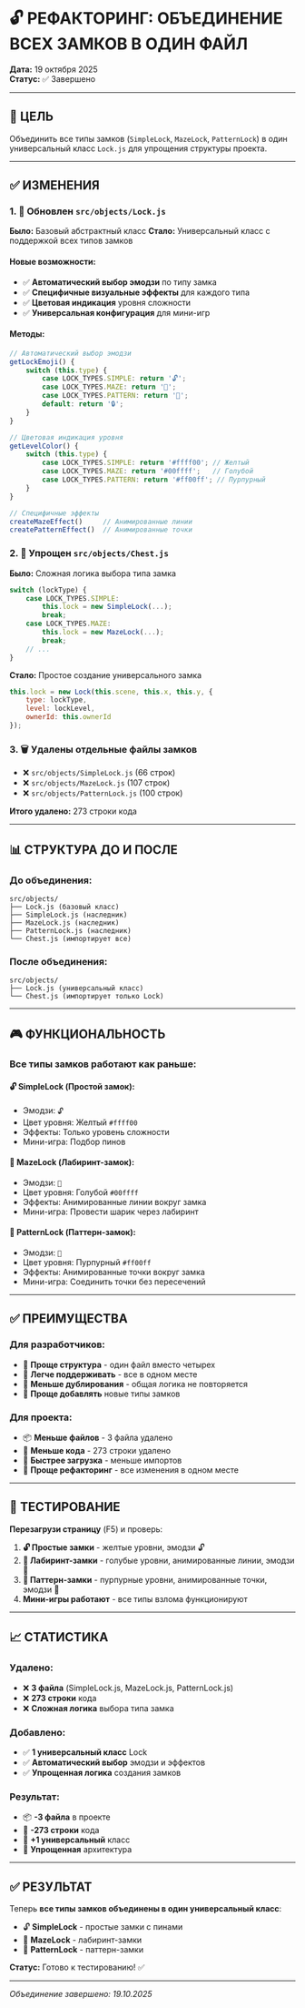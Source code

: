 # 🔓 РЕФАКТОРИНГ: ОБЪЕДИНЕНИЕ ВСЕХ ЗАМКОВ В ОДИН ФАЙЛ

**Дата:** 19 октября 2025  
**Статус:** ✅ Завершено

---

## 🎯 ЦЕЛЬ

Объединить все типы замков (`SimpleLock`, `MazeLock`, `PatternLock`) в один универсальный класс `Lock.js` для упрощения структуры проекта.

---

## ✅ ИЗМЕНЕНИЯ

### 1. 🔧 Обновлен `src/objects/Lock.js`

**Было:** Базовый абстрактный класс
**Стало:** Универсальный класс с поддержкой всех типов замков

#### Новые возможности:
- ✅ **Автоматический выбор эмодзи** по типу замка
- ✅ **Специфичные визуальные эффекты** для каждого типа
- ✅ **Цветовая индикация** уровня сложности
- ✅ **Универсальная конфигурация** для мини-игр

#### Методы:
```javascript
// Автоматический выбор эмодзи
getLockEmoji() {
    switch (this.type) {
        case LOCK_TYPES.SIMPLE: return '🔓';
        case LOCK_TYPES.MAZE: return '🧩';
        case LOCK_TYPES.PATTERN: return '🎯';
        default: return '🔒';
    }
}

// Цветовая индикация уровня
getLevelColor() {
    switch (this.type) {
        case LOCK_TYPES.SIMPLE: return '#ffff00'; // Желтый
        case LOCK_TYPES.MAZE: return '#00ffff';   // Голубой
        case LOCK_TYPES.PATTERN: return '#ff00ff'; // Пурпурный
    }
}

// Специфичные эффекты
createMazeEffect()     // Анимированные линии
createPatternEffect()  // Анимированные точки
```

### 2. 🔧 Упрощен `src/objects/Chest.js`

**Было:** Сложная логика выбора типа замка
```javascript
switch (lockType) {
    case LOCK_TYPES.SIMPLE:
        this.lock = new SimpleLock(...);
        break;
    case LOCK_TYPES.MAZE:
        this.lock = new MazeLock(...);
        break;
    // ...
}
```

**Стало:** Простое создание универсального замка
```javascript
this.lock = new Lock(this.scene, this.x, this.y, {
    type: lockType,
    level: lockLevel,
    ownerId: this.ownerId
});
```

### 3. 🗑️ Удалены отдельные файлы замков

- ❌ `src/objects/SimpleLock.js` (66 строк)
- ❌ `src/objects/MazeLock.js` (107 строк)  
- ❌ `src/objects/PatternLock.js` (100 строк)

**Итого удалено:** 273 строки кода

---

## 📊 СТРУКТУРА ДО И ПОСЛЕ

### До объединения:
```
src/objects/
├── Lock.js (базовый класс)
├── SimpleLock.js (наследник)
├── MazeLock.js (наследник)
├── PatternLock.js (наследник)
└── Chest.js (импортирует все)
```

### После объединения:
```
src/objects/
├── Lock.js (универсальный класс)
└── Chest.js (импортирует только Lock)
```

---

## 🎮 ФУНКЦИОНАЛЬНОСТЬ

### Все типы замков работают как раньше:

#### 🔓 SimpleLock (Простой замок):
- Эмодзи: `🔓`
- Цвет уровня: Желтый `#ffff00`
- Эффекты: Только уровень сложности
- Мини-игра: Подбор пинов

#### 🧩 MazeLock (Лабиринт-замок):
- Эмодзи: `🧩`
- Цвет уровня: Голубой `#00ffff`
- Эффекты: Анимированные линии вокруг замка
- Мини-игра: Провести шарик через лабиринт

#### 🎯 PatternLock (Паттерн-замок):
- Эмодзи: `🎯`
- Цвет уровня: Пурпурный `#ff00ff`
- Эффекты: Анимированные точки вокруг замка
- Мини-игра: Соединить точки без пересечений

---

## ✅ ПРЕИМУЩЕСТВА

### Для разработчиков:
- 🧩 **Проще структура** - один файл вместо четырех
- 🔄 **Легче поддерживать** - все в одном месте
- 📝 **Меньше дублирования** - общая логика не повторяется
- 🎯 **Проще добавлять** новые типы замков

### Для проекта:
- 📦 **Меньше файлов** - 3 файла удалено
- 💾 **Меньше кода** - 273 строки удалено
- 🚀 **Быстрее загрузка** - меньше импортов
- 🔧 **Проще рефакторинг** - все изменения в одном месте

---

## 🧪 ТЕСТИРОВАНИЕ

**Перезагрузи страницу** (F5) и проверь:

1. **🔓 Простые замки** - желтые уровни, эмодзи 🔓
2. **🧩 Лабиринт-замки** - голубые уровни, анимированные линии, эмодзи 🧩
3. **🎯 Паттерн-замки** - пурпурные уровни, анимированные точки, эмодзи 🎯
4. **Мини-игры работают** - все типы взлома функционируют

---

## 📈 СТАТИСТИКА

### Удалено:
- ❌ **3 файла** (SimpleLock.js, MazeLock.js, PatternLock.js)
- ❌ **273 строки** кода
- ❌ **Сложная логика** выбора типа замка

### Добавлено:
- ✅ **1 универсальный класс** Lock
- ✅ **Автоматический выбор** эмодзи и эффектов
- ✅ **Упрощенная логика** создания замков

### Результат:
- 📦 **-3 файла** в проекте
- 💾 **-273 строки** кода
- 🧩 **+1 универсальный** класс
- 🚀 **Упрощенная** архитектура

---

## ✅ РЕЗУЛЬТАТ

Теперь **все типы замков объединены в один универсальный класс**:
- 🔓 **SimpleLock** - простые замки с пинами
- 🧩 **MazeLock** - лабиринт-замки
- 🎯 **PatternLock** - паттерн-замки

**Статус:** Готово к тестированию! ✅

---

*Объединение завершено: 19.10.2025*

